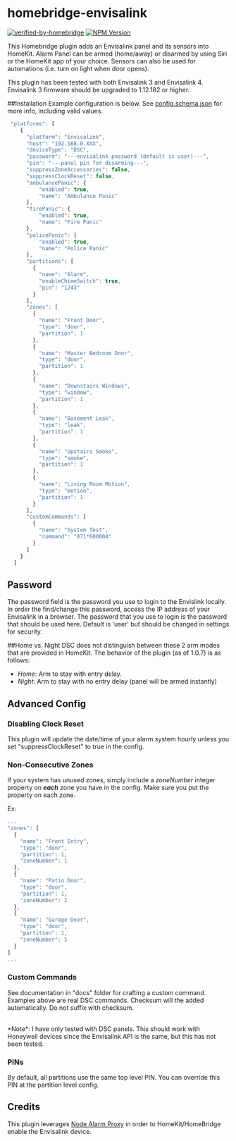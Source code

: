 # homebridge-envisalink
[![verified-by-homebridge](https://badgen.net/badge/homebridge/verified/purple)](https://github.com/homebridge/homebridge/wiki/Verified-Plugins)
[![NPM Version](https://img.shields.io/npm/v/homebridge-envisalink.svg)](https://www.npmjs.com/package/homebridge-envisalink)

This Homebridge plugin adds an Envisalink panel and its sensors into HomeKit.
Alarm Panel can be armed (home/away) or disarmed by using Siri or the HomeKit app of your
choice.  Sensors can also be used for automations (i.e. turn on light when door opens).

This plugin has been tested with both Envisalink 3 and Envisalink 4. Envisalink 3 firmware
should be upgraded to 1.12.182 or higher.

##Installation
Example configuration is below.  See [config.schema.json](./blob/master/config.schema.json) for more info, including valid values.

```javascript
 "platforms": [
    {
      "platform": "Envisalink",
      "host": "192.168.0.XXX",
      "deviceType": "DSC",
      "password": "---envisalink password (default is user)---",
      "pin": "---panel pin for disarming---",
      "suppressZoneAccessories": false,
      "suppressClockReset": false,
      "ambulancePanic": {
          "enabled": true,
          "name": "Ambulance Panic"
      },
      "firePanic": {
          "enabled": true,
          "name": "Fire Panic"
      },
      "policePanic": {
          "enabled": true,
          "name": "Police Panic"
      },
      "partitions": [
        {
          "name": "Alarm",
          "enableChimeSwitch": true,
          "pin": "1243"
        }
      ],
      "zones": [
        {
          "name": "Front Door",
          "type": "door",
          "partition": 1
        },
        {
          "name": "Master Bedroom Door",
          "type": "door",
          "partition": 1
        },
        {
          "name": "Downstairs Windows",
          "type": "window",
          "partition": 1
        },
        {
          "name": "Basement Leak",
          "type": "leak",
          "partition": 1
        },
        {
          "name": "Upstairs Smoke",
          "type": "smoke",
          "partition": 1
        },
        {
          "name": "Living Room Motion",
          "type": "motion",
          "partition": 1
        }
      ],
      "customCommands": [
        {
          "name": "System Test",
          "command": "071*600004"
        }
      ]
    }
  ]
```

## Password

The password field is the password you use to login to the Envislink locally.
In order the find/change this password, access the IP address of your Envisalink in a browser.
The password that you use to login is the password that should be used here. Default is 'user'
but should be changed in settings for security.

##Home vs. Night
DSC does not distinguish between these 2 arm modes that are provided in HomeKit. The behavior of the plugin
(as of 1.0.7) is as follows:

- *Home*: Arm to stay with entry delay.
- *Night*: Arm to stay with no entry delay (panel will be armed instantly)

## Advanced Config
### Disabling Clock Reset
This plugin will update the date/time of your alarm system hourly unless you set "suppressClockReset" to true in the config.

### Non-Consecutive Zones
If your system has unused zones, simply include a *zoneNumber* integer property on ***each*** zone you have in the config. Make sure you put the property on each zone.

Ex:
```javascript
...
"zones": [
  {
    "name": "Front Entry",
    "type": "door",
    "partition": 1,
    "zoneNumber": 1
  },
  {
    "name": "Patio Door",
    "type": "door",
    "partition": 1,
    "zoneNumber": 2
  },
  {
    "name": "Garage Door",
    "type": "door",
    "partition": 1,
    "zoneNumber": 5
  }
]
...
```

### Custom Commands
See documentation in "docs" folder for crafting a custom command. Examples above are real DSC commands. Checksum will the added automatically. Do not suffix with checksum.

<br />
*Note*: I have only tested with DSC panels. This should work with Honeywell devices since the Envisalink API is the same, but this has not been tested. 

### PINs
By default, all partitions use the same top level PIN. You can override this PIN at the partition level config. 

## Credits
This plugin leverages [Node Alarm Proxy](https://www.npmjs.com/package/nodealarmproxy)
in order to HomeKit/HomeBridge enable the Envisalink device.